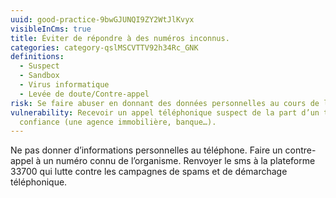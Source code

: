 ```yaml
---
uuid: good-practice-9bwGJUNQI9ZY2WtJlKvyx
visibleInCms: true
title: Éviter de répondre à des numéros inconnus.
categories: category-qslMSCVTTV92h34Rc_GNK
definitions:
  - Suspect
  - Sandbox
  - Virus informatique
  - Levée de doute/Contre-appel
risk: Se faire abuser en donnant des données personnelles au cours de l’appel.
vulnerability: Recevoir un appel téléphonique suspect de la part d’un tiers de
  confiance (une agence immobilière, banque…).
---
```

Ne pas donner d’informations personnelles au téléphone. Faire un contre-appel à un numéro connu de l’organisme. Renvoyer le sms à la plateforme 33700 qui lutte contre les campagnes de spams et de démarchage téléphonique.